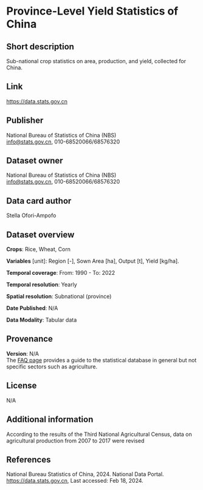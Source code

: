 # Province-Level Yield Statistics of China

## Short description
Sub-national crop statistics on area, production, and yield, collected for China.

## Link
https://data.stats.gov.cn


## Publisher
National Bureau of Statistics of China (NBS) <br>
info@stats.gov.cn, 010-68520066/68576320

## Dataset owner
National Bureau of Statistics of China (NBS) <br>
info@stats.gov.cn, 010-68520066/68576320

## Data card author
Stella Ofori-Ampofo

## Dataset overview
**Crops**: Rice, Wheat, Corn

**Variables** [unit]: Region [-], Sown Area [ha], Output [t], Yield [kg/ha].

**Temporal coverage**: From: 1990 - To: 2022

**Temporal resolution**: Yearly

**Spatial resolution**: Subnational (province)

**Date Published**: N/A

**Data Modality**: Tabular data

## Provenance
**Version**: N/A <br>
The [FAQ page](https://data.stats.gov.cn/english/staticreq.htm?m=aboutctryinfo) provides a guide to the statistical database in general but not specific sectors such as agriculture. 

## License
N/A

## Additional information
According to the results of the Third National Agricultural Census, data on agricultural production from 2007 to 2017 were revised

## References
National Bureau Statistics of China, 2024. National Data Portal. https://data.stats.gov.cn, Last accessed: Feb 18, 2024.